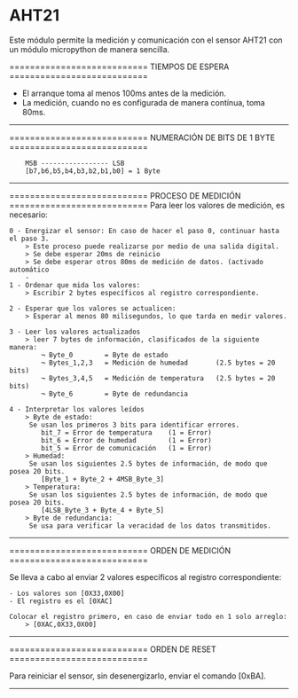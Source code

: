 # AHT21

Este módulo permite la medición y comunicación con el sensor AHT21 con un módulo
micropython de manera sencilla.

===========================      TIEMPOS DE ESPERA       ===========================

 - El arranque toma al menos 100ms antes de la medición.
 - La medición, cuando no es configurada de manera contínua, toma 80ms.
____________________________________________________________________________________
=========================== NUMERACIÓN DE BITS DE 1 BYTE ===========================

        MSB ----------------- LSB
        [b7,b6,b5,b4,b3,b2,b1,b0] = 1 Byte
____________________________________________________________________________________

===========================      PROCESO DE MEDICIÓN      ===========================
Para leer los valores de medición, es necesario:

    0 - Energizar el sensor: En caso de hacer el paso 0, continuar hasta el paso 3.
        > Este proceso puede realizarse por medio de una salida digital.
        > Se debe esperar 20ms de reinicio
        > Se debe esperar otros 80ms de medición de datos. (activado automático
        -
    1 - Ordenar que mida los valores:
        > Escribir 2 bytes específicos al registro correspondiente.
       
    2 - Esperar que los valores se actualicen:
        > Esperar al menos 80 milisegundos, lo que tarda en medir valores.
        
    3 - Leer los valores actualizados
        > leer 7 bytes de información, clasificados de la siguiente manera:
            ¬ Byte_0        = Byte de estado
            ¬ Bytes_1,2,3   = Medición de humedad       (2.5 bytes = 20 bits)
            ¬ Bytes_3,4,5   = Medición de temperatura   (2.5 bytes = 20 bits)
            ¬ Byte_6        = Byte de redundancia
        
    4 - Interpretar los valores leídos
        > Byte de estado: 
         Se usan los primeros 3 bits para identificar errores.
            bit_7 = Error de temperatura    (1 = Error)
            bit_6 = Error de humedad        (1 = Error)
            bit_5 = Error de comunicación   (1 = Error)
        > Humedad:
         Se usan los siguientes 2.5 bytes de información, de modo que posea 20 bits.
            [Byte_1 + Byte_2 + 4MSB_Byte_3]
        > Temperatura:
         Se usan los siguientes 2.5 bytes de información, de modo que posea 20 bits.
            [4LSB_Byte_3 + Byte_4 + Byte_5]
        > Byte de redundancia:
         Se usa para verificar la veracidad de los datos transmitidos.
____________________________________________________________________________________

===========================      ORDEN DE MEDICIÓN       ===========================

Se lleva a cabo al enviar 2 valores específicos al registro correspondiente:

    - Los valores son [0X33,0X00]
    - El registro es el [0XAC]
    
    Colocar el registro primero, en caso de enviar todo en 1 solo arreglo:
        > [0XAC,0X33,0X00]
____________________________________________________________________________________

===========================       ORDEN DE RESET         ===========================

Para reiniciar el sensor, sin desenergizarlo, enviar el comando [0xBA].
____________________________________________________________________________________
